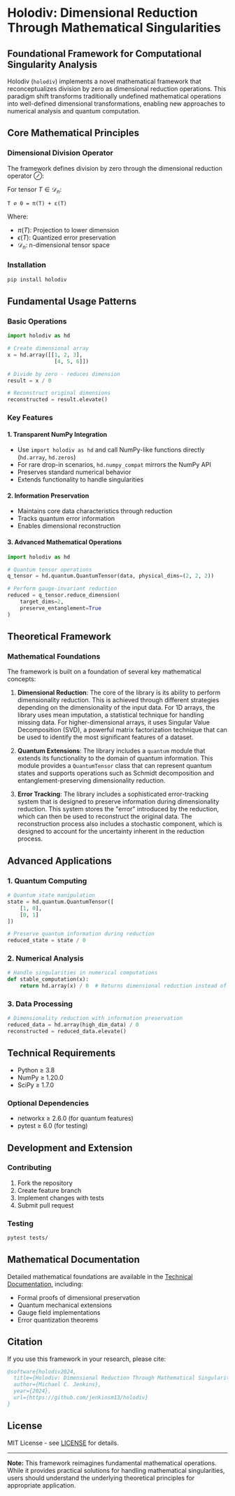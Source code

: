 # Holodiv: Dimensional Reduction Through Mathematical Singularities

## Foundational Framework for Computational Singularity Analysis

Holodiv (`holodiv`) implements a novel mathematical framework that reconceptualizes division by zero as dimensional reduction operations. This paradigm shift transforms traditionally undefined mathematical operations into well-defined dimensional transformations, enabling new approaches to numerical analysis and quantum computation.

## Core Mathematical Principles

### Dimensional Division Operator
The framework defines division by zero through the dimensional reduction operator $\oslash$:

For tensor $T \in \mathcal{D}_n$:
```
T ∅ 0 = π(T) + ε(T)
```
Where:
- $\pi(T)$: Projection to lower dimension
- $\epsilon(T)$: Quantized error preservation
- $\mathcal{D}_n$: n-dimensional tensor space

### Installation

```bash
pip install holodiv
```

## Fundamental Usage Patterns

### Basic Operations
```python
import holodiv as hd

# Create dimensional array
x = hd.array([[1, 2, 3],
               [4, 5, 6]])

# Divide by zero - reduces dimension
result = x / 0

# Reconstruct original dimensions
reconstructed = result.elevate()
```

### Key Features

#### 1. Transparent NumPy Integration
- Use ``import holodiv as hd`` and call NumPy-like functions directly
  (``hd.array``, ``hd.zeros``)
- For rare drop-in scenarios, ``hd.numpy_compat`` mirrors the NumPy API
- Preserves standard numerical behavior
- Extends functionality to handle singularities

#### 2. Information Preservation
- Maintains core data characteristics through reduction
- Tracks quantum error information
- Enables dimensional reconstruction

#### 3. Advanced Mathematical Operations
```python
import holodiv as hd

# Quantum tensor operations
q_tensor = hd.quantum.QuantumTensor(data, physical_dims=(2, 2, 2))

# Perform gauge-invariant reduction
reduced = q_tensor.reduce_dimension(
    target_dims=2,
    preserve_entanglement=True
)
```

## Theoretical Framework

### Mathematical Foundations

The framework is built on a foundation of several key mathematical concepts:

1.  **Dimensional Reduction**: The core of the library is its ability to perform dimensionality reduction. This is achieved through different strategies depending on the dimensionality of the input data. For 1D arrays, the library uses mean imputation, a statistical technique for handling missing data. For higher-dimensional arrays, it uses Singular Value Decomposition (SVD), a powerful matrix factorization technique that can be used to identify the most significant features of a dataset.

2.  **Quantum Extensions**: The library includes a `quantum` module that extends its functionality to the domain of quantum information. This module provides a `QuantumTensor` class that can represent quantum states and supports operations such as Schmidt decomposition and entanglement-preserving dimensionality reduction.

3.  **Error Tracking**: The library includes a sophisticated error-tracking system that is designed to preserve information during dimensionality reduction. This system stores the "error" introduced by the reduction, which can then be used to reconstruct the original data. The reconstruction process also includes a stochastic component, which is designed to account for the uncertainty inherent in the reduction process.

## Advanced Applications

### 1. Quantum Computing
```python
# Quantum state manipulation
state = hd.quantum.QuantumTensor([
    [1, 0],
    [0, 1]
])

# Preserve quantum information during reduction
reduced_state = state / 0
```

### 2. Numerical Analysis
```python
# Handle singularities in numerical computations
def stable_computation(x):
    return hd.array(x) / 0  # Returns dimensional reduction instead of error
```

### 3. Data Processing
```python
# Dimensionality reduction with information preservation
reduced_data = hd.array(high_dim_data) / 0
reconstructed = reduced_data.elevate()
```

## Technical Requirements

- Python ≥ 3.8
- NumPy ≥ 1.20.0
- SciPy ≥ 1.7.0

### Optional Dependencies
- networkx ≥ 2.6.0 (for quantum features)
- pytest ≥ 6.0 (for testing)

## Development and Extension

### Contributing
1. Fork the repository
2. Create feature branch
3. Implement changes with tests
4. Submit pull request

### Testing
```bash
pytest tests/
```

## Mathematical Documentation

Detailed mathematical foundations are available in the [Technical Documentation](docs/theory.md), including:

- Formal proofs of dimensional preservation
- Quantum mechanical extensions
- Gauge field implementations
- Error quantization theorems

## Citation

If you use this framework in your research, please cite:

```bibtex
@software{holodiv2024,
  title={Holodiv: Dimensional Reduction Through Mathematical Singularities},
  author={Michael C. Jenkins},
  year={2024},
  url={https://github.com/jenkinsm13/holodiv}
}
```

## License

MIT License - see [LICENSE](LICENSE) for details.

---

**Note:** This framework reimagines fundamental mathematical operations. While it provides practical solutions for handling mathematical singularities, users should understand the underlying theoretical principles for appropriate application.